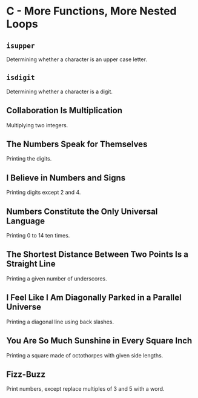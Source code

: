 # C - More Functions, More Nested Loops

## `isupper`
Determining whether a character is an upper case letter.

## `isdigit`
Determining whether a character is a digit.

## Collaboration Is Multiplication
Multiplying two integers.

## The Numbers Speak for Themselves
Printing the digits.

## I Believe in Numbers and Signs
Printing digits except 2 and 4.

## Numbers Constitute the Only Universal Language
Printing 0 to 14 ten times.

## The Shortest Distance Between Two Points Is a Straight Line
Printing a given number of underscores.

## I Feel Like I Am Diagonally Parked in a Parallel Universe
Printing a diagonal line using back slashes.

## You Are So Much Sunshine in Every Square Inch
Printing a square made of octothorpes with given side lengths.

## Fizz-Buzz
Print numbers, except replace multiples of 3 and 5 with a word.
